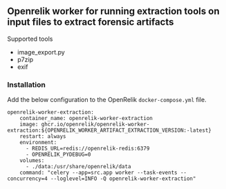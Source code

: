 ## Openrelik worker for running extraction tools on input files to extract forensic artifacts

Supported tools
* image_export.py
* p7zip
* exif

### Installation
Add the below configuration to the OpenRelik `docker-compose.yml` file.

```
openrelik-worker-extraction:
    container_name: openrelik-worker-extraction
    image: ghcr.io/openrelik/openrelik-worker-extraction:${OPENRELIK_WORKER_ARTIFACT_EXTRACTION_VERSION:-latest}
    restart: always
    environment:
      - REDIS_URL=redis://openrelik-redis:6379
      - OPENRELIK_PYDEBUG=0
    volumes:
      - ./data:/usr/share/openrelik/data
    command: "celery --app=src.app worker --task-events --concurrency=4 --loglevel=INFO -Q openrelik-worker-extraction"
```
